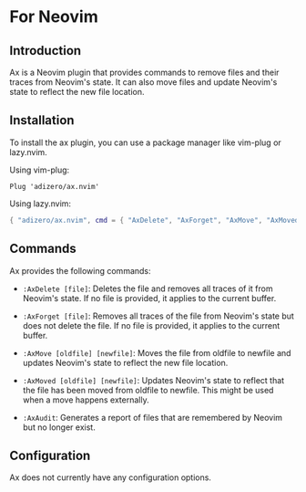 # For Neovim

## Introduction

Ax is a Neovim plugin that provides commands to remove files and their traces from Neovim's state. It can also move files and update Neovim's state to reflect the new file location.

## Installation

To install the ax plugin, you can use a package manager like vim-plug or lazy.nvim.

Using vim-plug:

```vim
Plug 'adizero/ax.nvim'
```

Using lazy.nvim:

```lua
{ "adizero/ax.nvim", cmd = { "AxDelete", "AxForget", "AxMove", "AxMoved", "AxAudit" } }
```

## Commands

Ax provides the following commands:

- `:AxDelete [file]`: Deletes the file and removes all traces of it from Neovim's state. If no file is provided, it applies to the current buffer.

- `:AxForget [file]`: Removes all traces of the file from Neovim's state but does not delete the file. If no file is provided, it applies to the current buffer.

- `:AxMove [oldfile] [newfile]`: Moves the file from oldfile to newfile and updates Neovim's state to reflect the new file location.

- `:AxMoved [oldfile] [newfile]`: Updates Neovim's state to reflect that the file has been moved from oldfile to newfile.  This might be used when a move happens externally.

- `:AxAudit`: Generates a report of files that are remembered by Neovim but no longer exist.

## Configuration

Ax does not currently have any configuration options.
